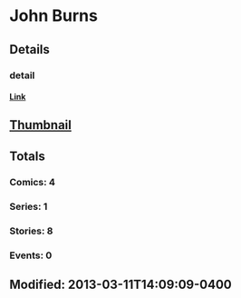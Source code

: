 # John  Burns 
## Details
### detail
#### [Link](http://marvel.com/comics/creators/1000/john_burns?utm_campaign=apiRef&utm_source=225578a89fc76f3d20fbffda5d17a88d)
## [Thumbnail](http://i.annihil.us/u/prod/marvel/i/mg/e/d0/4bc5f4bca2c90.jpg)
## Totals
### Comics: 4
### Series: 1
### Stories: 8
### Events: 0
## Modified: 2013-03-11T14:09:09-0400